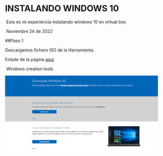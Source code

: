 # INSTALANDO WINDOWS 10

​	Esta es mi experiencia instalando windows 10 en virtual box

​		Noviembre 24 de 2022

##Paso 1

Descargamos fichero ISO  de la Herramienta.

Enlade de la página [aquí](https://www.microsoft.com/en-us/software-download/windows10)

​	Windows creation tools

![image-20221125094909642](img/Instalation1_page.png)